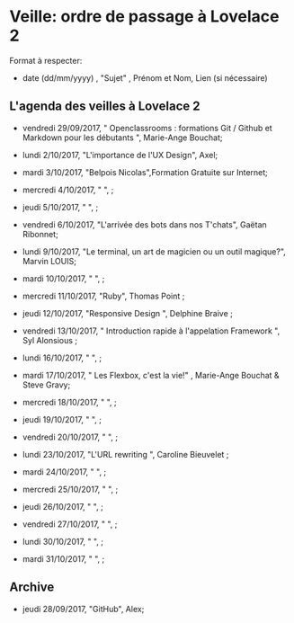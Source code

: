 # Veille: ordre de passage à Lovelace 2

Format à respecter:   
- date (dd/mm/yyyy) , "Sujet" ,  Prénom et Nom, Lien (si nécessaire)

## L'agenda des veilles à Lovelace 2

- vendredi 29/09/2017, " Openclassrooms : formations Git / Github et Markdown pour les débutants ", Marie-Ange Bouchat;

- lundi 2/10/2017, "L'importance de l'UX Design", Axel;

- mardi 3/10/2017, "Belpois Nicolas",Formation Gratuite sur Internet;

- mercredi 4/10/2017, " ", ;

- jeudi 5/10/2017, " ", ;

- vendredi 6/10/2017, "L'arrivée des bots dans nos T'chats", Gaëtan Ribonnet;

- lundi 9/10/2017, "Le terminal, un art de magicien ou un outil magique?", Marvin LOUIS;

- mardi 10/10/2017, " ", ;

- mercredi 11/10/2017, "Ruby", Thomas Point ;

- jeudi 12/10/2017, "Responsive Design ", Delphine Braive ;

- vendredi 13/10/2017, " Introduction rapide à l'appelation Framework  ", Syl Alonsious ;

- lundi 16/10/2017, " ", ;

- mardi 17/10/2017, " Les Flexbox, c'est la vie!" , Marie-Ange Bouchat & Steve Gravy;

- mercredi 18/10/2017, " ", ;

- jeudi 19/10/2017, " ", ;

- vendredi 20/10/2017, " ", ;

- lundi 23/10/2017, "L'URL rewriting ", Caroline Bieuvelet ;

- mardi 24/10/2017, " ", ;

- mercredi 25/10/2017, " ", ;

- jeudi 26/10/2017, " ", ;

- vendredi 27/10/2017, " ", ;

- lundi 30/10/2017, " ", ;

- mardi 31/10/2017, " ", ;




## Archive
- jeudi 28/09/2017, "GitHub", Alex;
